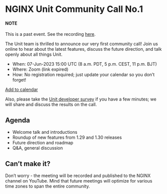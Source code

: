 # NGINX Unit Community Call No.1

#### NOTE
This is a past event.
See the recording
[here](https://www.youtube.com/watch?v=EZbcc6D03Io).

The Unit team is thrilled to announce our very first community call!
Join us online to hear about the latest features, discuss the future
direction, and talk openly about all things Unit.

- When: 07-Jun-2023 15:00 UTC (8 a.m. PDT, 5 p.m. CEST, 11 p.m. BJT)
- Where: Zoom (link expired)
- How: No registration required; just update your calendar so you don’t forget!

[Add to calendar](https://calndr.link/event/ihKJk0K7jH)

Also, please take the [Unit developer survey](https://forms.office.com/r/Ma4WBiaxz8) if you have a few minutes; we will
share and discuss the results on the call.

## Agenda

- Welcome talk and introductions
- Roundup of new features from 1.29 and 1.30 releases
- Future direction and roadmap
- Q&A, general discussion

## Can’t make it?

Don’t worry - the meeting will be recorded and published to the NGINX channel
on YouTube.  Mind that future meetings will optimize for various time zones to
span the entire community.
